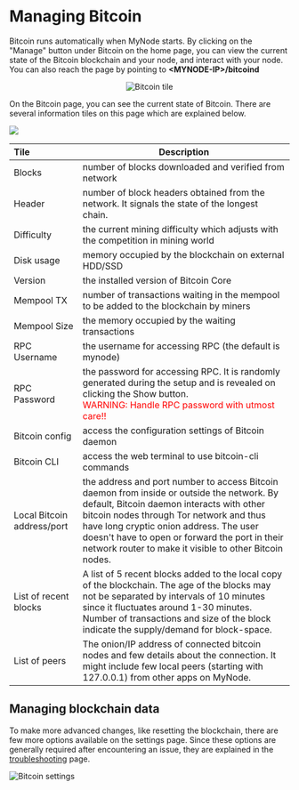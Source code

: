 # Managing Bitcoin

Bitcoin runs automatically when MyNode starts. By clicking on the "Manage" button under Bitcoin on the home page, you can view the current state of the Bitcoin blockchain and your node, and interact with your node. You can also reach the page by pointing to **\<MYNODE-IP\>/bitcoind**

<center>
  <img src="/images/bitcoin/bitcoin-status-1.png" alt="Bitcoin tile">
</center>

On the Bitcoin page, you can see the current state of Bitcoin. There are several information tiles on this page which are explained below.

![](/images/bitcoin/bitcoin-status-2.png)

| Tile | Description |
| :-- | -- |
| Blocks | number of blocks downloaded and verified from network |
| Header | number of block headers obtained from the network. It signals the state of the longest chain. |
| Difficulty | the current mining difficulty which adjusts with the competition in mining world |
| Disk usage | memory occupied by the blockchain on external HDD/SSD |
| Version | the installed version of Bitcoin Core |
| Mempool TX | number of transactions waiting in the mempool to be added to the blockchain by miners |
| Mempool Size | the memory occupied by the waiting transactions |
| RPC Username | the username for accessing RPC (the default is mynode) |
| RPC Password | the password for accessing RPC. It is randomly generated during the setup and is revealed on clicking the Show button.<br><span style="color:red">WARNING: Handle RPC password with utmost care!!</span> |
| Bitcoin config | access the configuration settings of Bitcoin daemon |
| Bitcoin CLI | access the web terminal to use bitcoin-cli commands |
| Local Bitcoin address/port | the address and port number to access Bitcoin daemon from inside or outside the network. By default, Bitcoin daemon interacts with other bitcoin nodes through Tor network and thus have long cryptic onion address. The user doesn't have to open or forward the port in their network router to make it visible to other Bitcoin nodes. |
| List of recent blocks | A list of 5 recent blocks added to the local copy of the blockchain. The age of the blocks may not be separated by intervals of 10 minutes since it fluctuates around 1-30 minutes. Number of transactions and size of the block indicate the supply/demand for block-space. |
| List of peers | The onion/IP address of connected bitcoin nodes and few details about the connection. It might include few local peers (starting with 127.0.0.1) from other apps on MyNode. |

## Managing blockchain data

To make more advanced changes, like resetting the blockchain, there are few more options available on the settings page. Since these options are generally required after encountering an issue, they are explained in the [troubleshooting](/bitcoin/troubleshoot) page.

![Bitcoin settings](/images/bitcoin/bitcoin-settings.png) 
